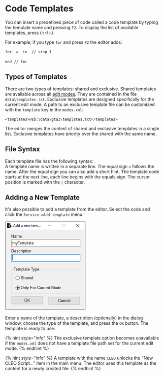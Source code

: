 # Code Templates

You can insert a predefined piece of code called a code template by typing the template name and pressing `F2`. To display the list of available templates, press `Ctrl+J`. 

For example, if you type `for` and press `F2` the editor adds:

```text
for  =  to  // step 1

end // for
```

## Types of Templates

There are two types of templates: shared and exclusive. Shared templates are available across all [edit modes](./). They are contained in the file `data\templates.txt`. Exclusive templates are designed specifically for the current edit mode. A path to an exclusive template file can be customized with the `template` key in the `modes.xml`:

```text
<templates>@sb:\data\gta3\templates.txt</templates>
```

The editor merges the content of shared and exclusive templates in a single list. Exclusive templates have priority over the shared with the same name.

## File Syntax

Each template file has the following syntax:  
A template name is written in a separate line. The equal sign `=` follows the name. After the equal sign you can also add a short hint. The template code starts at the next line, each line begins with the equals sign. The cursor position is marked with the `|` character.

## Adding a New Template

It's also possible to add a template from the editor. Select the code and click the `Service->Add template` menu. 

![](../.gitbook/assets/ide-add-template-en.png)

Enter a name of the template, a description \(optionally\) in the dialog window, choose the type of the template, and press the `OK` button. The template is ready to use.

{% hint style="info" %}
The exclusive template option becomes unavailable if the `modes.xml` does not have a template file path set for the current edit mode.
{% endhint %}

{% hint style="info" %}
A template with the name `CLEO` unlocks the "New CLEO Script..." item in the main menu. The editor uses this template as the content for a newly created file.
{% endhint %}

